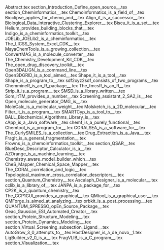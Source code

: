 Abstract.tex
section_Introduction_Define_open_source__.tex
section_Cheminformatics__.tex
Chemoinformatics_is_a_field_of__.tex
Bioclipse_applies_for_chemo_and__.tex
Align_it_is_a_successor__.tex
Biological_Data_Interactive_Clustering_Explorer__.tex
Biscu_it_is_a_set__.tex
Helium_provides_building_blocks_that__.tex
Indigo_is_a_cheminformatics_toolkit__.tex
JOELib_JOELib2_is_a_cheminformatics__.tex
The_LICSS_System_Excel_CDK__.tex
MayaChemTools_is_a_growing_collection__.tex
ConvertMAS_is_a_molecule_converter__.tex
The_Chemistry_Development_Kit_CDK__.tex
The_open_drug_discovery_toolkit__.tex
Open3DALIGN_is_a_command_line__.tex
Open3DGRID_is_a_tool_aimed__.tex
Shape_it_is_a_tool__.tex
Shape_is_a_program_to__.tex
sdf2xyz2sdf_consists_of_two_programs__.tex
ChemmineR_is_an_R_package__.tex
The_fmcsR_is_an_R__.tex
Strip_it_is_a_program__.tex
SMSD_is_a_library_written__.tex
Som_itTM_provides_a_number__.tex
Screening_assistant_2_SA2_is__.tex
Open_molecule_generator_OMG_is__.tex
MoleCalc_is_a_molecular_weight__.tex
Molsketch_is_a_2D_molecular__.tex
Filter_it_is_a_program__.tex
SMARTCyp_is_a_tool_to__.tex
BALL_Biochemical_Algorithms_Library_is__.tex
cApp_is_a_Java_software__.tex
chemf_is_a_purely_functional__.tex
Chemtool_is_a_program_for__.tex
CORALSEA_is_a_software_for__.tex
The_CurlySMILES_is_a_collection__.tex
Drug_Extraction_is_a_Java__.tex
FragIt_is_a_general_fragmentation__.tex
Frowns_is_a_chemoinformatics_toolkit__.tex
section_QSAR__.tex
BlueDesc_Descriptor_Calculator_is_a__.tex
AZOrange_is_a_machine_learning__.tex
Chemistry_aware_model_builder_which__.tex
CheS_Mapper_Chemical_Space_Mapper__.tex
The_CORAL_correlation_and_logic__.tex
Topological_maximum_cross_correlation_descriptors__.tex
section_Quantum_Chemistry__.tex
Ascalaph_Designer_is_a_molecular__.tex
cclib_is_a_library_of__.tex
JANPA_is_a_package_for__.tex
CP2K_is_a_quantum_chemistry__.tex
The_CCP1GUI_provides_a_graphical__.tex
QMtool_is_a_graphical_user__.tex
QMForge_is_aimed_at_analyzing__.tex
orbkit_is_a_post_processing__.tex
QUANTUM_SPRESSO_opEn_Source_Package__.tex
Geac_Gaussian_ESI_Automated_Creator__.tex
section_Protein_Structure_Modeling__.tex
section_Protein_Dynamics_Modeling__.tex
section_Virtual_Screening_subsection_Ligand__.tex
AutoGrow_3_0_attempts_to__.tex
HostDesigner_is_a_de_novo__1.tex
LigBuilder_v2_0_is_a__.tex
FragVLIB_is_a_C_program__.tex
section_Visualization__.tex